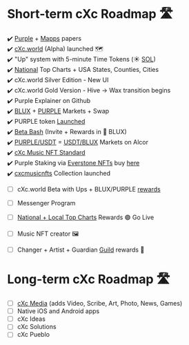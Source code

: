 # Short-term cXc Roadmap 🛣️ 

:heavy_check_mark: [Purple](ttps://docs.google.com/document/d/1T2JH9J73WjgZ9-cULJAzrYvZzyPSXEA_fdgt21lHnDc/preview) + [Mapps](https://docs.google.com/document/d/1YppJ2EYumRI2j0UHYdZh7NJMObMI_NfHgaFRLbjgBtw/preview) papers   
:heavy_check_mark: [cXc.world](https://cxc.world) (Alpha) launched 🗺️    
:heavy_check_mark: "Up" system with 5-minute Time Tokens (☀️ [SOL](Sol.md))    
:heavy_check_mark: [National](Images/Geo-France.png) Top Charts + USA States, Counties, Cities   
:heavy_check_mark: cXc.world Silver Edition - New UI  
:heavy_check_mark: cXc.world Gold Version - Hive -> Wax transition begins    
:heavy_check_mark: Purple Explainer on Github   
:heavy_check_mark: [BLUX](https://wax.alcor.exchange/trade/blux-bluxbluxblux_wax-eosio.token) + [PURPLE](https://wax.alcor.exchange/trade/purple-purplepurple_wax-eosio.token) Markets + Swap   
:heavy_check_mark: PURPLE token [Launched](https://wax.alcor.exchange/trade/purple-purplepurple_wax-eosio.token)   
:heavy_check_mark: [Beta Bash](https://beta.peakd.com/hive-179421/@currentxchange/cxcworld-announces-blux-bash-airdrop--music-nft-prizes) (Invite + Rewards in 🔵 BLUX)   
:heavy_check_mark: [PURPLE/USDT](https://wax.alcor.exchange/trade/purple-purplepurple_waxusdt-eth.token) = [USDT/BLUX](https://wax.alcor.exchange/trade/waxusdt-eth.token_blux-bluxbluxblux) Markets on Alcor   
:heavy_check_mark: [cXc Music NFT Standard](https://github.com/currentxchange/Music-NFT-Standard)    
:heavy_check_mark: Purple Staking via [Everstone NFTs](Everstones.md) buy [here](https://wax.simplemarket.io/authors/currentxchng)   
:heavy_check_mark: [cxcmusicnfts](https://wax.atomichub.io/market?collection_name=cxcmusicnfts) Collection launched    
- [ ] cXc.world Beta with Ups + BLUX/PURPLE [rewards](Top-Charts.md)   
- [ ] Messenger Program   
- [ ] [National + Local Top Charts](Images/Top-Charts-Beta.png) Rewards 🟣 Go Live   
- [ ] Music NFT creator  🖼️   
- [ ] Changer + Artist + Guardian [Guild](https://discord.gg/ZXmCpKszJR) rewards  🔵   


# Long-term cXc Roadmap 🛣️ 
- [ ] [cXc Media](https://currentxchange.com) (adds Video, Scribe, Art, Photo, News, Games)  
- [ ] Native iOS and Android apps  
- [ ] cXc Ideas  
- [ ] cXc Solutions  
- [ ] cXc Pueblo  
